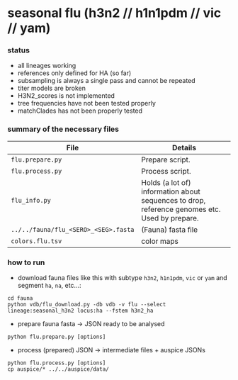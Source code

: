 # seasonal flu (h3n2 // h1n1pdm // vic // yam)

### status
* all lineages working
* references only defined for HA (so far)
* subsampling is always a single pass and cannot be repeated
* titer models are broken
* H3N2_scores is not implemented
* tree frequencies have not been tested properly
* matchClades has not been properly tested


### summary of the necessary files

| File         | Details           |
| ------------- | ------------- |
| `flu.prepare.py`    | Prepare script.      |
| `flu.process.py`    | Process script.      |
| `flu_info.py`      | Holds (a lot of) information about sequences to drop, reference genomes etc. Used by prepare.  |
| `../../fauna/flu_<SERO>_<SEG>.fasta` | (Fauna) fasta file      |
| `colors.flu.tsv` | color maps      |


### how to run
* download fauna files like this with subtype `h3n2`, `h1n1pdm`, `vic` or `yam` and segment `ha`, `na`, etc...:
```
cd fauna
python vdb/flu_download.py -db vdb -v flu --select lineage:seasonal_h3n2 locus:ha --fstem h3n2_ha
```

* prepare fauna fasta -> JSON ready to be analysed
```
python flu.prepare.py [options]
```

* process (prepared) JSON -> intermediate files + auspice JSONs
```
python flu.process.py [options]
cp auspice/* ../../auspice/data/
```
